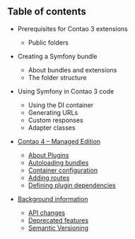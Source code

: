 ## Table of contents


* Prerequisites for Contao 3 extensions
    * Public folders

* Creating a Symfony bundle
    * About bundles and extensions
    * The folder structure

* Using Symfony in Contao 3 code
    * Using the DI container
    * Generating URLs
    * Custom responses
    * Adapter classes
    
* [Contao 4 – Managed Edition](managed-edition/README.md)
    * [About Plugins](managed-edition/plugins.md)
    * [Autoloading bundles](managed-edition/bundle-autoloading.md)
    * [Container configuration](managed-edition/container-configuration.md)
    * [Adding routes](managed-edition/routing.md)
    * [Defining plugin dependencies](managed-edition/plugin-dependencies.md)

* [Background information](background/README.md)
    * [API changes](background/upgrade.md)
    * [Deprecated features](background/deprecated.md)
    * [Semantic Versioning](background/versioning.md)
